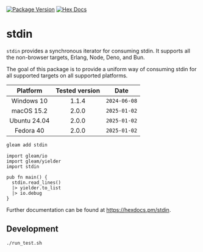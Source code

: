 [![Package Version](https://img.shields.io/hexpm/v/stdin)](https://hex.pm/packages/stdin)
[![Hex Docs](https://img.shields.io/badge/hex-docs-ffaff3)](https://hexdocs.pm/stdin/)

# stdin

`stdin` provides a synchronous iterator for consuming stdin. It supports all the non-browser targets, Erlang, Node, Deno, and Bun.

The goal of this package is to provide a uniform way of consuming stdin for all supported targets on all supported platforms.

| Platform     | Tested version | Date         |
|:------------:|:-------------:|:------------:|
| Windows 10   | 1.1.4         | `2024-06-08` |
| macOS 15.2   | 2.0.0         | `2025-01-02` |
| Ubuntu 24.04 | 2.0.0         | `2025-01-02` |
| Fedora 40    | 2.0.0         | `2025-01-02` |

```sh
gleam add stdin
```

```gleam
import gleam/io
import gleam/yielder
import stdin

pub fn main() {
  stdin.read_lines()
  |> yielder.to_list
  |> io.debug
}

```

Further documentation can be found at <https://hexdocs.pm/stdin>.

## Development

```sh
./run_test.sh
```
